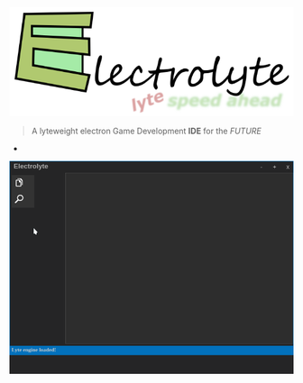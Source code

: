 ![Banner Image](/img/banner.png) <br/>
> A lyteweight electron Game Development **IDE** for the _FUTURE_
-
![Electrolyte Screenshot](/screens/Electrolyte.png)
